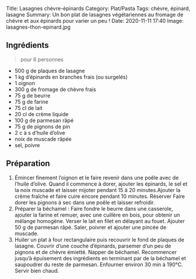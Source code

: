 Title: Lasagnes chèvre-épinards
Category: Plat/Pasta
Tags: chèvre, épinard, lasagne
Summary: Un bon plat de lasagnes végétariennes au fromage de chèvre et aux épinards pour varier un peu !
Date:  2020-11-11 17:40
Image: lasagnes-thon-epinard.jpg

## Ingrédients
> pour 6 personnes

- 500 g de plaques de lasagne
- 1 kg d’épinards en branches frais (ou surgelés)
- 1 oignon
- 300 g de fromage de chèvre frais
- 75 g de beurre
- 75 g de farine
- 75 cl de lait
- 20 cl de crème liquide
- 100 g de parmesan râpé
- 75 g de pignons de pin
- 2 c à s d’huile d’olive
- noix de muscade râpée
- sel, poivre

## Préparation
1. Émincer finement l’oignon et le faire revenir dans une poêle avec de l’huile d’olive. Quand il commence à dorer, ajouter les épinards, le sel et la noix muscade et laisser mijoter pendant 15 à 20 minutes.Ajouter la crème fraîche et faire cuire encore pendant 10 minutes. Réserver
Faire dorer les pignons à sec dans une poêle et laisser refroidir.
2. Préparer la béchamel :
Faire fondre le beurre dans une casserole, ajouter la farine et remuer, avec une cuillère en bois, pour obtenir un mélange homogène. Verser le lait en filet en délayant au fouet. Ajouter 50 g de parmesan râpé. Saler, poivrer et ajouter une pincée de muscade.
3. Huiler un plat à four rectangulaire puis recouvrir le fond de plaques de lasagne. 
Couvrir d’une couche d’épinards, parsemer d’un peu de pignons et de chèvre émietté.
Napper de béchamel. Recommencer jusqu’à épuisement des ingrédients en terminant par de la béchamel et saupoudrer du reste de parmesan.
Enfourner environ 30 min à 190°C. Servir bien chaud.
